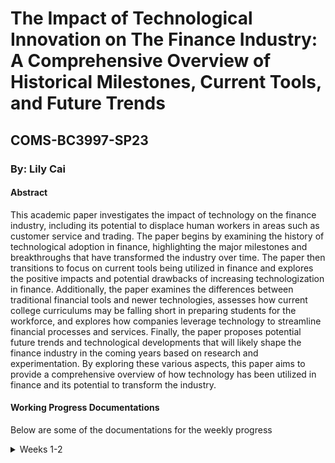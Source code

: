 <h1> The Impact of Technological Innovation on The Finance Industry: A Comprehensive Overview of Historical Milestones, Current Tools, and Future Trends </h1>
<h2> COMS-BC3997-SP23 </h2>
<h3>By: Lily Cai</h3>

<h4>Abstract</h4>
<p>This academic paper investigates the impact of technology on the finance industry, including its potential to displace human workers in areas such as customer service and trading. The paper begins by examining the history of technological adoption in finance, highlighting the major milestones and breakthroughs that have transformed the industry over time. The paper then transitions to focus on current tools being utilized in finance and explores the positive impacts and potential drawbacks of increasing technologization in finance. Additionally, the paper examines the differences between traditional financial tools and newer technologies, assesses how current college curriculums may be falling short in preparing students for the workforce, and explores how companies leverage technology to streamline financial processes and services. Finally, the paper proposes potential future trends and technological developments that will likely shape the finance industry in the coming years based on research and experimentation. By exploring these various aspects, this paper aims to provide a comprehensive overview of how technology has been utilized in finance and its potential to transform the industry.</p>

<h4>Working Progress Documentations</h4>
<p>Below are some of the documentations for the weekly progress</p> 

<details>
  <summary>Weeks 1-2 </summary>
The first portion of at least two weeks was thinking and writing the preliminary research proposal. Then, the issue became that I got COVID, causing a bit of a delay with the work. Below is a bit thought process of my initial reasonings: 

As my undergraduate life draws closer, I reflect on what I have gained. It saddens me to realize that I haven't accomplished as much as I could have, not only in terms of computer science projects and GPA but also in general. However, I am certain that some of my professors, peers, and friends would disagree with this pessimistic view. With this research project, I aim to satisfy my curiosity and bring closure to my somewhat tumultuous undergraduate life in a way that would make me proud, even if no one else takes pride in my work. Rather than presenting it in the typical report format or opting for the "successful" approach, I wish to pursue this project in a manner that speaks to me and showcases my unique abilities.

Throughout my years of education, I have always been passionate about learning practical and applicable knowledge. I have come to realize that being able to observe the concrete changes and impacts that my efforts are creating is what motivates me to thrive and learn. One field that has always intrigued me is how technology is utilized in various sectors, not just within the tech industry. Specifically, I have been interested in exploring how algorithmic trading and the stock market function with the aid of technology. Observing how these trading strategies operate and their effectiveness in the real world is fascinating. 

** Please see "Research Proposal.pdf" in the Midterm Folder for the proposal **: [Research Proposal](/midterm/Research Proposal.pdf)

</details>

